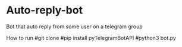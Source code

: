 # Auto-reply-bot
Bot that auto reply from some user on a telegram group

How to run
#git clone
#pip install pyTelegramBotAPI
#python3 bot.py
